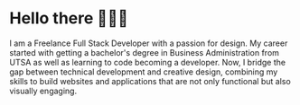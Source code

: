 # Hello there 👨🏿‍💻

I am a Freelance Full Stack Developer with a passion for design. My career started with getting a bachelor's degree in Business Administration from UTSA as well as learning to code becoming a developer. Now, I bridge the gap between technical development and creative design, combining my skills to build websites and applications that are not only functional but also visually engaging.


